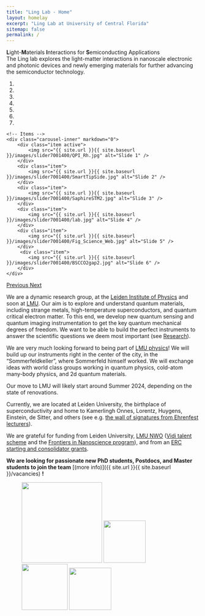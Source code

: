 ```yaml
---
title: "Ling Lab - Home"
layout: homelay
excerpt: "Ling Lab at University of Central Florida"
sitemap: false
permalink: /
---
```


**L**ight-**M**aterials **I**nteractions for **S**emiconducting Applications\
The Ling lab explores the light-matter interactions in nanoscale electronic and photonic devices and newly emerging materials for further advancing the semiconductor technology.
<!--**News: Our group will move to the University of Munich (LMU)!** During the next two years, we will build up a "Lehrstuhl" (chair) at LMU and we will slowly move our instruments to Munich. We will be looking for PhD students, sub-group leaders, postdocs, engineering/technical stuff, and an administrative assistant. Please contact me if you are interested.
More details to follow.-->


<div markdown="0" id="carousel" class="carousel slide" data-ride="carousel" data-interval="4000" data-pause="hover" >
    <!-- Menu -->
    <ol class="carousel-indicators">
        <li data-target="#carousel" data-slide-to="0" class="active"></li>
        <li data-target="#carousel" data-slide-to="1"></li>
        <li data-target="#carousel" data-slide-to="2"></li>
        <li data-target="#carousel" data-slide-to="3"></li>
        <li data-target="#carousel" data-slide-to="4"></li>
        <li data-target="#carousel" data-slide-to="5"></li>
        <li data-target="#carousel" data-slide-to="6"></li>
    </ol>

    <!-- Items -->
    <div class="carousel-inner" markdown="0">
        <div class="item active">
            <img src="{{ site.url }}{{ site.baseurl }}/images/slider7001400/QPI_Rh.jpg" alt="Slide 1" />
        </div>
        <div class="item">
            <img src="{{ site.url }}{{ site.baseurl }}/images/slider7001400/SmartTipSide.jpg" alt="Slide 2" />
        </div>
        <div class="item">
            <img src="{{ site.url }}{{ site.baseurl }}/images/slider7001400/SaphireSTM2.jpg" alt="Slide 3" />
        </div>
        <div class="item">
            <img src="{{ site.url }}{{ site.baseurl }}/images/slider7001400/lab.jpg" alt="Slide 4" />
        </div>
        <div class="item">
            <img src="{{ site.url }}{{ site.baseurl }}/images/slider7001400/Fig_Science_Web.jpg" alt="Slide 5" />
        </div>       
         <div class="item">
            <img src="{{ site.url }}{{ site.baseurl }}/images/slider7001400/BSCCO2gap2.jpg" alt="Slide 6" />
        </div>
    </div>
  <a class="left carousel-control" href="#carousel" role="button" data-slide="prev">
    <span class="glyphicon glyphicon-chevron-left" aria-hidden="true"></span>
    <span class="sr-only">Previous</span>
  </a>
  <a class="right carousel-control" href="#carousel" role="button" data-slide="next">
    <span class="glyphicon glyphicon-chevron-right" aria-hidden="true"></span>
    <span class="sr-only">Next</span>
  </a>
</div>


We are a dynamic research group, at the [Leiden Institute of Physics](http://www.physics.leidenuniv.nl) and soon at [LMU](https://www.physik.lmu.de/en/index.html). Our aim is to explore and understand quantum materials, including strange metals, high-temperature superconductors, and quantum critical electron matter. To this end, we develop new quantum sensing and quantum imaging instrumentation to get the key quantum mechanical degrees of freedom. We want to be able to build the perfect instruments to answer the scientific questions we deem most important (see [Research](research)). 


We are very much looking forward to being part of [LMU physics](https://www.physik.lmu.de/en/index.html)! We will build up our instruments right in the center of the city, in the “Sommerfeldkeller”, where Sommerfeld himself worked. We will exchange ideas with world class groups working in quantum physics, cold-atom many-body physics, and 2d quantum materials.

Our move to LMU will likely start around Summer 2024, depending on the state of renovations. 

Currently, we are located at Leiden University, the birthplace of superconductivity and home to Kamerlingh Onnes, Lorentz, Huygens, Einstein, de Sitter, and others (see e.g. [the wall of signatures from Ehrenfest lecturers](https://www.lorentz.leidenuniv.nl/history/colloquium/muur_heel.html)). 

We are grateful for funding from Leiden University, [LMU ](https://www.lmu.de) [NWO](www.nwo.nl) ([Vidi talent scheme](http://www.nwo.nl/en/research-and-results/programmes/Talent+Scheme) and the [Frontiers in Nanoscience program](https://www.universiteitleiden.nl/en/research/research-projects/science/frontiers-of-nanoscience-nanofront)), and from an [ERC starting and consolidator grants](https://erc.europa.eu/funding/starting-grants).

 **We are  looking for passionate new PhD students, Postdocs, and Master students to join the team** [(more info)]({{ site.url }}{{ site.baseurl }}/vacancies) **!**




<figure class="fourth">
  <img src="{{ site.url }}{{ site.baseurl }}/images/logopic/Logo_Leiden.jpg" style="width: 210px">
  <img src="{{ site.url }}{{ site.baseurl }}/images/logopic/Logo_Nanofront.jpg" style="width: 110px">
  <img src="{{ site.url }}{{ site.baseurl }}/images/logopic/Logo_NWO.jpg" style="width: 120px">
  <img src="{{ site.url }}{{ site.baseurl }}/images/logopic/Logo_ERC.jpg" style="width: 110px">
</figure>
